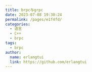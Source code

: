 ```yaml
---
title: brpc与grpc
date: 2023-07-08 19:30:24
permalink: /pages/e1f4fd/
categories:
  - 语言
  - C++
  - brpc
tags:
  - brpc
author: 
  name: erlangtui
  link: https://github.com/erlangtui
---
```


